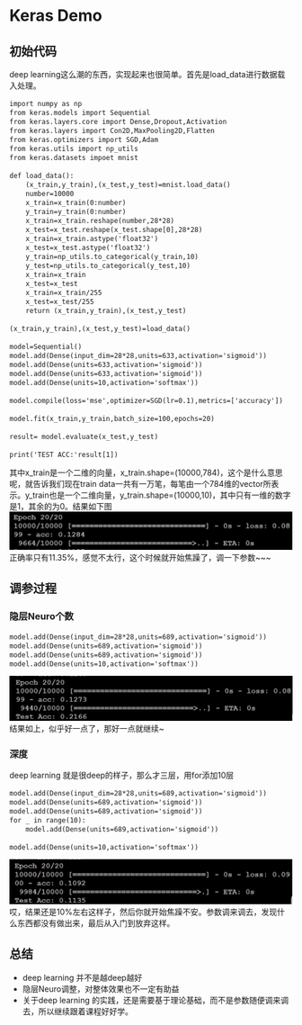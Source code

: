 ﻿# Keras Demo
## 初始代码
deep learning这么潮的东西，实现起来也很简单。首先是load_data进行数据载入处理。
```
import numpy as np
from keras.models import Sequential
from keras.layers.core import Dense,Dropout,Activation
from keras.layers import Con2D,MaxPooling2D,Flatten
from keras.optimizers import SGD,Adam
from keras.utils import np_utils
from keras.datasets impoet mnist

def load_data():
	(x_train,y_train),(x_test,y_test)=mnist.load_data()
	number=10000
	x_train=x_train(0:number)
	y_train=y_train(0:number)
	x_train=x_train.reshape(number,28*28)
	x_test=x_test.reshape(x_test.shape[0],28*28)
	x_train=x_train.astype('float32')
	x_test=x_test.astype('float32')
	y_train=np_utils.to_categorical(y_train,10)
	y_test=np_utils.to_categorical(y_test,10)
	x_train=x_train
	x_test=x_test
	x_train=x_train/255
	x_test=x_test/255
	return (x_train,y_train),(x_test,y_test)

(x_train,y_train),(x_test,y_test)=load_data()

model=Sequential()
model.add(Dense(input_dim=28*28,units=633,activation='sigmoid'))
model.add(Dense(units=633,activation='sigmoid'))
model.add(Dense(units=633,activation='sigmoid'))
model.add(Dense(units=10,activation='softmax'))

model.compile(loss='mse',optimizer=SGD(lr=0.1),metrics=['accuracy'])

model.fit(x_train,y_train,batch_size=100,epochs=20)

result= model.evaluate(x_test,y_test)

print('TEST ACC:'result[1])
```
其中x_train是一个二维的向量，x_train.shape=(10000,784)，这个是什么意思呢，就告诉我们现在train data一共有一万笔，每笔由一个784维的vector所表示。y_train也是一个二维向量，y_train.shape=(10000,10)，其中只有一维的数字是1，其余的为0。结果如下图
![在这里插入图片描述](./res/chapter17_1.png)
正确率只有11.35%，感觉不太行，这个时候就开始焦躁了，调一下参数~~~
## 调参过程
### 隐层Neuro个数
```
model.add(Dense(input_dim=28*28,units=689,activation='sigmoid'))
model.add(Dense(units=689,activation='sigmoid'))
model.add(Dense(units=689,activation='sigmoid'))
model.add(Dense(units=10,activation='softmax'))
```
![在这里插入图片描述](./res/chapter17_2.png)
结果如上，似乎好一点了，那好一点就继续~
### 深度
deep learning 就是很deep的样子，那么才三层，用for添加10层
```
model.add(Dense(input_dim=28*28,units=689,activation='sigmoid'))
model.add(Dense(units=689,activation='sigmoid'))
model.add(Dense(units=689,activation='sigmoid'))
for _ in range(10):
	model.add(Dense(units=689,activation='sigmoid'))
	
model.add(Dense(units=10,activation='softmax'))
```
![在这里插入图片描述](./res/chapter17_3.png)
哎，结果还是10%左右这样子，然后你就开始焦躁不安。参数调来调去，发现什么东西都没有做出来，最后从入门到放弃这样。

## 总结
- deep learning 并不是越deep越好
- 隐层Neuro调整，对整体效果也不一定有助益
- 关于deep learning 的实践，还是需要基于理论基础，而不是参数随便调来调去，所以继续跟着课程好好学。
